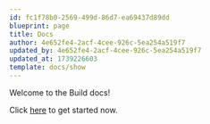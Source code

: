 ```yaml
---
id: fc1f78b0-2569-499d-86d7-ea69437d89dd
blueprint: page
title: Docs
author: 4e652fe4-2acf-4cee-926c-5ea254a519f7
updated_by: 4e652fe4-2acf-4cee-926c-5ea254a519f7
updated_at: 1739226603
template: docs/show
---
```

Welcome to the Build docs!

Click [here](/docs/getting-started/requirements) to get started now.